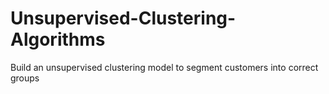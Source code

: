 # Unsupervised-Clustering-Algorithms
Build an unsupervised clustering model to segment customers into correct groups
